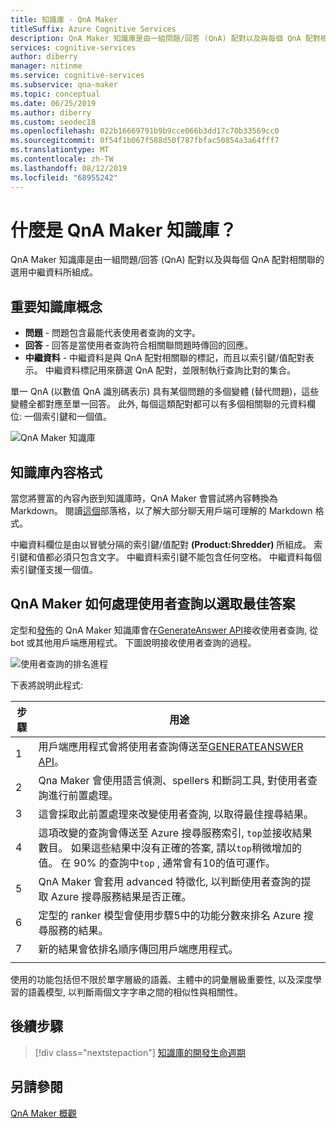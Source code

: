 ```yaml
---
title: 知識庫 - QnA Maker
titleSuffix: Azure Cognitive Services
description: QnA Maker 知識庫是由一組問題/回答 (QnA) 配對以及與每個 QnA 配對相關聯的選用中繼資料所組成。
services: cognitive-services
author: diberry
manager: nitinme
ms.service: cognitive-services
ms.subservice: qna-maker
ms.topic: conceptual
ms.date: 06/25/2019
ms.author: diberry
ms.custom: seodec18
ms.openlocfilehash: 022b16669791b9b9cce066b3dd17c70b33569cc0
ms.sourcegitcommit: 0f54f1b067f588d50f787fbfac50854a3a64fff7
ms.translationtype: MT
ms.contentlocale: zh-TW
ms.lasthandoff: 08/12/2019
ms.locfileid: "68955242"
---
```

# <a name="what-is-a-qna-maker-knowledge-base"></a>什麼是 QnA Maker 知識庫？

QnA Maker 知識庫是由一組問題/回答 (QnA) 配對以及與每個 QnA 配對相關聯的選用中繼資料所組成。

## <a name="key-knowledge-base-concepts"></a>重要知識庫概念

* **問題** - 問題包含最能代表使用者查詢的文字。 
* **回答** - 回答是當使用者查詢符合相關聯問題時傳回的回應。  
* **中繼資料** - 中繼資料是與 QnA 配對相關聯的標記，而且以索引鍵/值配對表示。 中繼資料標記用來篩選 QnA 配對，並限制執行查詢比對的集合。

單一 QnA (以數值 QnA 識別碼表示) 具有某個問題的多個變體 (替代問題)，這些變體全都對應至單一回答。 此外, 每個這類配對都可以有多個相關聯的元資料欄位: 一個索引鍵和一個值。

![QnA Maker 知識庫](../media/qnamaker-concepts-knowledgebase/knowledgebase.png) 

## <a name="knowledge-base-content-format"></a>知識庫內容格式

當您將豐富的內容內嵌到知識庫時，QnA Maker 會嘗試將內容轉換為 Markdown。 閱讀[這個](https://aka.ms/qnamaker-docs-markdown-support)部落格，以了解大部分聊天用戶端可理解的 Markdown 格式。

中繼資料欄位是由以冒號分隔的索引鍵/值配對 **(Product:Shredder)** 所組成。 索引鍵和值都必須只包含文字。 中繼資料索引鍵不能包含任何空格。 中繼資料每個索引鍵僅支援一個值。

## <a name="how-qna-maker-processes-a-user-query-to-select-the-best-answer"></a>QnA Maker 如何處理使用者查詢以選取最佳答案

定型和[發佈](/azure/cognitive-services/qnamaker/quickstarts/create-publish-knowledge-base#publish-the-knowledge-base)的 QnA Maker 知識庫會在[GenerateAnswer API](/azure/cognitive-services/qnamaker/how-to/metadata-generateanswer-usage)接收使用者查詢, 從 bot 或其他用戶端應用程式。 下圖說明接收使用者查詢的過程。

![使用者查詢的排名進程](../media/qnamaker-concepts-knowledgebase/rank-user-query-first-with-azure-search-then-with-qna-maker.png)

下表將說明此程式:

|步驟|用途|
|--|--|
|1|用戶端應用程式會將使用者查詢傳送至[GENERATEANSWER API](/azure/cognitive-services/qnamaker/how-to/metadata-generateanswer-usage)。|
|2|Qna Maker 會使用語言偵測、spellers 和斷詞工具, 對使用者查詢進行前置處理。|
|3|這會採取此前置處理來改變使用者查詢, 以取得最佳搜尋結果。|
|4|這項改變的查詢會傳送至 Azure 搜尋服務索引, `top`並接收結果數目。 如果這些結果中沒有正確的答案, 請以`top`稍微增加的值。 在 90% 的查詢中`top` , 通常會有10的值可運作。|
|5|QnA Maker 會套用 advanced 特徵化, 以判斷使用者查詢的提取 Azure 搜尋服務結果是否正確。 |
|6|定型的 ranker 模型會使用步驟5中的功能分數來排名 Azure 搜尋服務的結果。|
|7|新的結果會依排名順序傳回用戶端應用程式。|
|||

使用的功能包括但不限於單字層級的語義、主體中的詞彙層級重要性, 以及深度學習的語義模型, 以判斷兩個文字字串之間的相似性與相關性。


## <a name="next-steps"></a>後續步驟

> [!div class="nextstepaction"]
> [知識庫的開發生命週期](./development-lifecycle-knowledge-base.md)

## <a name="see-also"></a>另請參閱

[QnA Maker 概觀](../Overview/overview.md)
